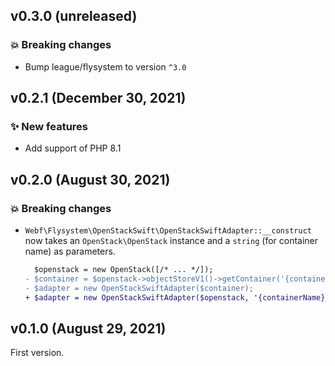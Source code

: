 ## v0.3.0 (unreleased)

### 💥 Breaking changes

* Bump league/flysystem to version `^3.0`

## v0.2.1 (December 30, 2021)

### ✨ New features

* Add support of PHP 8.1

## v0.2.0 (August 30, 2021)

### 💥 Breaking changes

* `Webf\Flysystem\OpenStackSwift\OpenStackSwiftAdapter::__construct` now takes an `OpenStack\OpenStack` instance and a `string` (for container name) as parameters.
  ```diff
    $openstack = new OpenStack([/* ... */]);
  - $container = $openstack->objectStoreV1()->getContainer('{containerName}');
  - $adapter = new OpenStackSwiftAdapter($container);
  + $adapter = new OpenStackSwiftAdapter($openstack, '{containerName}');
  ```

## v0.1.0 (August 29, 2021)

First version.
